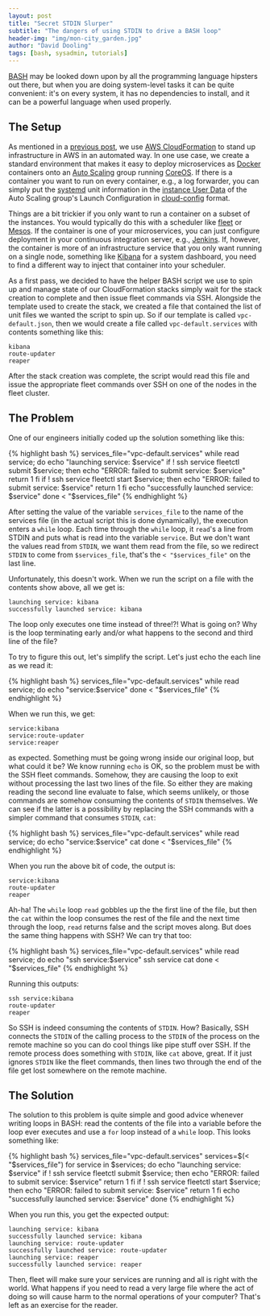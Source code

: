 ```yaml
---
layout: post
title: "Secret STDIN Slurper"
subtitle: "The dangers of using STDIN to drive a BASH loop"
header-img: "img/mon-city_garden.jpg"
author: "David Dooling"
tags: [bash, sysadmin, tutorials]
---
```


[BASH](http://www.gnu.org/software/bash/) may be looked down upon by
all the programming language hipsters out there, but when you are
doing system-level tasks it can be quite convenient: it's on every
system, it has no dependencies to install, and it can be a powerful
language when used properly.

## The Setup

As mentioned in a
[previous post](http://engineering.monsanto.com/2015/05/22/jq-change-json/),
we use [AWS CloudFormation](http://aws.amazon.com/cloudformation/) to
stand up infrastructure in AWS in an automated way.  In one use case,
we create a standard environment that makes it easy to deploy
microservices as [Docker](https://www.docker.com/) containers onto an
[Auto Scaling](http://aws.amazon.com/autoscaling/) group running
[CoreOS](https://coreos.com/).  If there is a container you want to
run on every container, e.g., a log forwarder, you can simply put the
[systemd](http://www.freedesktop.org/wiki/Software/systemd/) unit
information in the
[instance User Data](http://docs.aws.amazon.com/AWSEC2/latest/UserGuide/user-data.html)
of the Auto Scaling group's Launch Configuration in
[cloud-config](https://coreos.com/docs/cluster-management/setup/cloudinit-cloud-config/)
format.

Things are a bit trickier if you only want to run a container on a
subset of the instances.  You would typically do this with a scheduler
like
[fleet](https://coreos.com/docs/launching-containers/launching/launching-containers-fleet/)
or [Mesos](http://mesos.apache.org/).  If the container is one of your
microservices, you can just configure deployment in your continuous
integration server, e.g., [Jenkins](https://jenkins-ci.org/).  If,
however, the container is more of an infrastructure service that you
only want running on a single node, something like
[Kibana](https://www.elastic.co/products/kibana) for a system
dashboard, you need to find a different way to inject that container
into your scheduler.

As a first pass, we decided to have the helper BASH script we use to
spin up and manage state of our CloudFormation stacks simply wait for
the stack creation to complete and then issue fleet commands via SSH.
Alongside the template used to create the stack, we created a file
that contained the list of unit files we wanted the script to spin up.
So if our template is called `vpc-default.json`, then we would create
a file called `vpc-default.services` with contents something like
this:

```
kibana
route-updater
reaper
```

After the stack creation was complete, the script would read this file
and issue the appropriate fleet commands over SSH on one of the nodes
in the fleet cluster.

## The Problem

One of our engineers initially coded up the solution something like
this:

{% highlight bash %}
services_file="vpc-default.services"
while read service; do
    echo "launching service: $service"
    if ! ssh service fleetctl submit $service; then
	    echo "ERROR: failed to submit service: $service"
	    return 1
	fi
    if ! ssh service fleetctl start $service; then
	    echo "ERROR: failed to submit service: $service"
	    return 1
    fi
	echo "successfully launched service: $service"
done < "$services_file"
{% endhighlight %}

After setting the value of the variable `services_file` to the name of
the services file (in the actual script this is done dynamically), the
execution enters a `while` loop.  Each time through the `while` loop,
it `read`'s a line from STDIN and puts what is read into the variable
`service`.  But we don't want the values read from `STDIN`, we want
them read from the file, so we redirect `STDIN` to come from
`$services_file`, that's the `< "$services_file"` on the last line.

Unfortunately, this doesn't work.  When we run the script on a file
with the contents show above, all we get is:

```
launching service: kibana
successfully launched service: kibana
```

The loop only executes one time instead of three!?!  What is going on?
Why is the loop terminating early and/or what happens to the second
and third line of the file?

To try to figure this out, let's simplify the script.  Let's just echo
the each line as we read it:

{% highlight bash %}
services_file="vpc-default.services"
while read service; do
    echo "service:$service"
done < "$services_file"
{% endhighlight %}

When we run this, we get:

```
service:kibana
service:route-updater
service:reaper
```

as expected.  Something must be going wrong inside our original loop,
but what could it be?  We know running `echo` is OK, so the problem
must be with the SSH fleet commands.  Somehow, they are causing the
loop to exit without processing the last two lines of the file.  So
either they are making reading the second line evaluate to false,
which seems unlikely, or those commands are somehow consuming the
contents of `STDIN` themselves.  We can see if the latter is a possibility
by replacing the SSH commands with a simpler command that consumes
`STDIN`, `cat`:

{% highlight bash %}
services_file="vpc-default.services"
while read service; do
    echo "service:$service"
    cat
done < "$services_file"
{% endhighlight %}

When you run the above bit of code, the output is:

```
service:kibana
route-updater
reaper
```

Ah-ha! The `while` loop `read` gobbles up the the first line of the
file, but then the `cat` within the loop consumes the rest of the file
and the next time through the loop, `read` returns false and the
script moves along.  But does the same thing happens with SSH?  We can
try that too:

{% highlight bash %}
services_file="vpc-default.services"
while read service; do
    echo "ssh service:$service"
    ssh service cat
done < "$services_file"
{% endhighlight %}

Running this outputs:

```
ssh service:kibana
route-updater
reaper
```

So SSH is indeed consuming the contents of `STDIN`.  How?  Basically,
SSH connects the `STDIN` of the calling process to the `STDIN` of the
process on the remote machine so you can do cool things like pipe
stuff over SSH.  If the remote process does something with `STDIN`,
like `cat` above, great.  If it just ignores `STDIN` like the fleet
commands, then lines two through the end of the file get lost
somewhere on the remote machine.

## The Solution

The solution to this problem is quite simple and good advice whenever
writing loops in BASH: read the contents of the file into a variable
before the loop ever executes and use a `for` loop instead of a
`while` loop.  This looks something like:

{% highlight bash %}
services_file="vpc-default.services"
services=$(< "$services_file")
for service in $services; do
    echo "launching service: $service"
    if ! ssh service fleetctl submit $service; then
        echo "ERROR: failed to submit service: $service"
        return 1
    fi
    if ! ssh service fleetctl start $service; then
        echo "ERROR: failed to submit service: $service"
        return 1
    fi
    echo "successfully launched service: $service"
done
{% endhighlight %}

When you run this, you get the expected output:

```
launching service: kibana
successfully launched service: kibana
launching service: route-updater
successfully launched service: route-updater
launching service: reaper
successfully launched service: reaper
```

Then, fleet will make sure your services are running and all is right
with the world.  What happens if you need to read a very large file
where the act of doing so will cause harm to the normal operations of
your computer?  That's left as an exercise for the reader.
